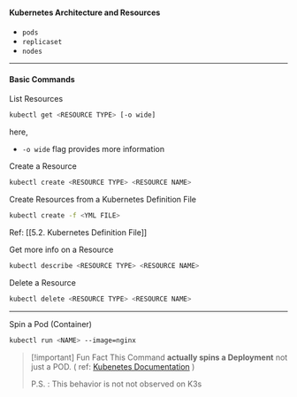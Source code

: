 #### Kubernetes Architecture and Resources

- `pods`
- `replicaset`
- `nodes`
---
#### Basic Commands

List Resources 
```bash
kubectl get <RESOURCE TYPE> [-o wide]
```
here,
- `-o wide` flag provides more information

Create a Resource
```bash
kubectl create <RESOURCE TYPE> <RESOURCE NAME>
```

Create Resources from a Kubernetes Definition File
```bash
kubectl create -f <YML FILE>
```
Ref: [[5.2. Kubernetes Definition File]]

Get more info on a Resource
```bash
kubectl describe <RESOURCE TYPE> <RESOURCE NAME>
```

Delete a Resource
```bash
kubectl delete <RESOURCE TYPE> <RESOURCE NAME>
```
---

Spin a Pod (Container)
```bash
kubectl run <NAME> --image=nginx
```

> [!important] Fun Fact
>  This Command **actually spins a Deployment** not just a POD.
>  ( ref: [Kubenetes Documentation](https://jamesdefabia.github.io/docs/user-guide/kubectl/kubectl_run/) )
>  
>  P.S. : This behavior is not not observed on K3s
